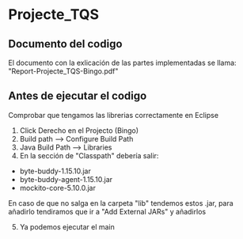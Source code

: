 # Projecte_TQS
## Documento del codigo
El documento con la exlicación de las partes implementadas se llama:
"Report-Projecte_TQS-Bingo.pdf"
## Antes de ejecutar el codigo
Comprobar que tengamos las librerias correctamente en Eclipse
1. Click Derecho en el Projecto (Bingo)
2. Build path --> Configure Build Path
3. Java Build Path --> Libraries
4. En la sección de "Classpath" debería salir:
* byte-buddy-1.15.10.jar
* byte-buddy-agent-1.15.10.jar
* mockito-core-5.10.0.jar

En caso de que no salga en la carpeta "lib" tendemos estos .jar, para añadirlo tendiramos que ir a "Add External JARs" y añadirlos

5. Ya podemos ejecutar el main
